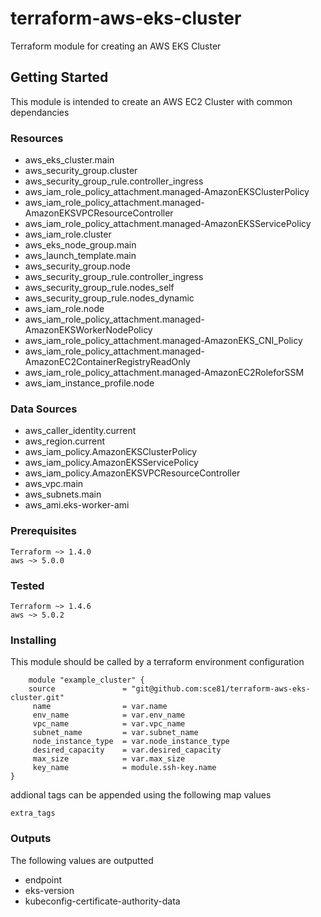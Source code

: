 # terraform-aws-eks-cluster
Terraform module for creating an AWS EKS Cluster 

## Getting Started

This module is intended to create an AWS EC2 Cluster with common dependancies

### Resources
- aws_eks_cluster.main
- aws_security_group.cluster
- aws_security_group_rule.controller_ingress
- aws_iam_role_policy_attachment.managed-AmazonEKSClusterPolicy
- aws_iam_role_policy_attachment.managed-AmazonEKSVPCResourceController
- aws_iam_role_policy_attachment.managed-AmazonEKSServicePolicy
- aws_iam_role.cluster
- aws_eks_node_group.main
- aws_launch_template.main
- aws_security_group.node
- aws_security_group_rule.controller_ingress
- aws_security_group_rule.nodes_self
- aws_security_group_rule.nodes_dynamic
- aws_iam_role.node
- aws_iam_role_policy_attachment.managed-AmazonEKSWorkerNodePolicy
- aws_iam_role_policy_attachment.managed-AmazonEKS_CNI_Policy
- aws_iam_role_policy_attachment.managed-AmazonEC2ContainerRegistryReadOnly
- aws_iam_role_policy_attachment.managed-AmazonEC2RoleforSSM
- aws_iam_instance_profile.node


### Data Sources
- aws_caller_identity.current
- aws_region.current
- aws_iam_policy.AmazonEKSClusterPolicy
- aws_iam_policy.AmazonEKSServicePolicy
- aws_iam_policy.AmazonEKSVPCResourceController
- aws_vpc.main
- aws_subnets.main
- aws_ami.eks-worker-ami


### Prerequisites

    Terraform ~> 1.4.0
    aws ~> 5.0.0

### Tested

    Terraform ~> 1.4.6
    aws ~> 5.0.2

### Installing

This module should be called by a terraform environment configuration

```
    module "example_cluster" {
    source               = "git@github.com:sce81/terraform-aws-eks-cluster.git"
     name                = var.name
     env_name            = var.env_name
     vpc_name            = var.vpc_name
     subnet_name         = var.subnet_name
     node_instance_type  = var.node_instance_type
     desired_capacity    = var.desired_capacity
     max_size            = var.max_size
     key_name            = module.ssh-key.name
}
```

addional tags can be appended using the following map values

    extra_tags


### Outputs

The following values are outputted

- endpoint
- eks-version
- kubeconfig-certificate-authority-data


